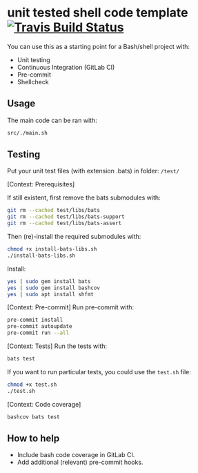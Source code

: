 # unit tested shell code template [![Travis Build Status](https://img.shields.io/travis/a-t-0/shell_unit_testing_template.svg)](https://travis-ci.org/a-t-0/shell_unit_testing_template)

You can use this as a starting point for a Bash/shell project with:

- Unit testing
- Continuous Integration (GitLab CI)
- Pre-commit
- Shellcheck

## Usage

The main code can be ran with:

```sh
src/./main.sh
```

## Testing

Put your unit test files (with extension .bats) in folder: `/test/`

\[Context: Prerequisites\]

If still existent, first remove the bats submodules with:

```sh
git rm --cached test/libs/bats
git rm --cached test/libs/bats-support
git rm --cached test/libs/bats-assert
```

Then (re)-install the required submodules with:

```sh
chmod +x install-bats-libs.sh
./install-bats-libs.sh
```

Install:

```sh
yes | sudo gem install bats
yes | sudo gem install bashcov
yes | sudo apt install shfmt
```

\[Context: Pre-commit\]
Run pre-commit with:

```sh
pre-commit install
pre-commit autoupdate
pre-commit run --all
```

\[Context: Tests\]
Run the tests with:

```sh
bats test
```

If you want to run particular tests, you could use the `test.sh` file:

```sh
chmod +x test.sh
./test.sh
```

\[Context: Code coverage\]

```sh
bashcov bats test
```

## How to help

- Include bash code coverage in GitLab CI.
- Add additional (relevant) pre-commit hooks.
